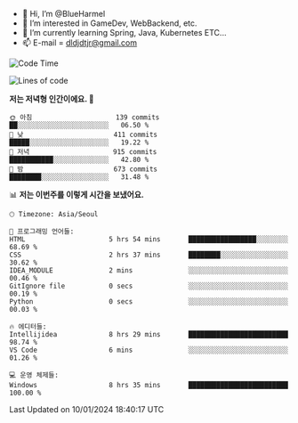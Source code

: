 - 👋 Hi, I’m @BlueHarmel
- 👀 I’m interested in GameDev, WebBackend, etc.
- 🌱 I’m currently learning Spring, Java, Kubernetes ETC...
- 📫 E-mail = dldjdtjr@gmail.com
  <!--START_SECTION:waka-->
![Code Time](http://img.shields.io/badge/Code%20Time-299%20hrs%2022%20mins-blue)

![Lines of code](https://img.shields.io/badge/%EC%A0%80%EB%8A%94%20%EC%97%AC%ED%83%9C%EA%B9%8C%EC%A7%80%20-39.8%20million%20%EC%A4%84%EC%9D%98%20%EC%BD%94%EB%93%9C%EB%A5%BC%20%EC%9E%91%EC%84%B1%ED%96%88%EC%96%B4%EC%9A%94.-blue)

**저는 저녁형 인간이에요. 🦉** 

```text
🌞 아침                     139 commits         ██░░░░░░░░░░░░░░░░░░░░░░░   06.50 % 
🌆 낮　                     411 commits         █████░░░░░░░░░░░░░░░░░░░░   19.22 % 
🌃 저녁                     915 commits         ███████████░░░░░░░░░░░░░░   42.80 % 
🌙 밤　                     673 commits         ████████░░░░░░░░░░░░░░░░░   31.48 % 
```


📊 **저는 이번주를 이렇게 시간을 보냈어요.** 

```text
🕑︎ Timezone: Asia/Seoul

💬 프로그래밍 언어들: 
HTML                     5 hrs 54 mins       █████████████████░░░░░░░░   68.69 % 
CSS                      2 hrs 37 mins       ████████░░░░░░░░░░░░░░░░░   30.62 % 
IDEA_MODULE              2 mins              ░░░░░░░░░░░░░░░░░░░░░░░░░   00.46 % 
GitIgnore file           0 secs              ░░░░░░░░░░░░░░░░░░░░░░░░░   00.19 % 
Python                   0 secs              ░░░░░░░░░░░░░░░░░░░░░░░░░   00.03 % 

🔥 에디터들: 
Intellijidea             8 hrs 29 mins       █████████████████████████   98.74 % 
VS Code                  6 mins              ░░░░░░░░░░░░░░░░░░░░░░░░░   01.26 % 

💻 운영 체제들: 
Windows                  8 hrs 35 mins       █████████████████████████   100.00 % 
```


 Last Updated on 10/01/2024 18:40:17 UTC
<!--END_SECTION:waka-->
<!---
BlueHarmel/BlueHarmel is a ✨ special ✨ repository because its `README.md` (this file) appears on your GitHub profile.
You can click the Preview link to take a look at your changes.
--->

